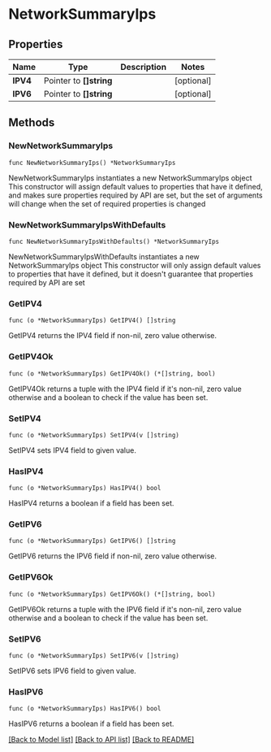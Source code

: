 # NetworkSummaryIps

## Properties

Name | Type | Description | Notes
------------ | ------------- | ------------- | -------------
**IPV4** | Pointer to **[]string** |  | [optional] 
**IPV6** | Pointer to **[]string** |  | [optional] 

## Methods

### NewNetworkSummaryIps

`func NewNetworkSummaryIps() *NetworkSummaryIps`

NewNetworkSummaryIps instantiates a new NetworkSummaryIps object
This constructor will assign default values to properties that have it defined,
and makes sure properties required by API are set, but the set of arguments
will change when the set of required properties is changed

### NewNetworkSummaryIpsWithDefaults

`func NewNetworkSummaryIpsWithDefaults() *NetworkSummaryIps`

NewNetworkSummaryIpsWithDefaults instantiates a new NetworkSummaryIps object
This constructor will only assign default values to properties that have it defined,
but it doesn't guarantee that properties required by API are set

### GetIPV4

`func (o *NetworkSummaryIps) GetIPV4() []string`

GetIPV4 returns the IPV4 field if non-nil, zero value otherwise.

### GetIPV4Ok

`func (o *NetworkSummaryIps) GetIPV4Ok() (*[]string, bool)`

GetIPV4Ok returns a tuple with the IPV4 field if it's non-nil, zero value otherwise
and a boolean to check if the value has been set.

### SetIPV4

`func (o *NetworkSummaryIps) SetIPV4(v []string)`

SetIPV4 sets IPV4 field to given value.

### HasIPV4

`func (o *NetworkSummaryIps) HasIPV4() bool`

HasIPV4 returns a boolean if a field has been set.

### GetIPV6

`func (o *NetworkSummaryIps) GetIPV6() []string`

GetIPV6 returns the IPV6 field if non-nil, zero value otherwise.

### GetIPV6Ok

`func (o *NetworkSummaryIps) GetIPV6Ok() (*[]string, bool)`

GetIPV6Ok returns a tuple with the IPV6 field if it's non-nil, zero value otherwise
and a boolean to check if the value has been set.

### SetIPV6

`func (o *NetworkSummaryIps) SetIPV6(v []string)`

SetIPV6 sets IPV6 field to given value.

### HasIPV6

`func (o *NetworkSummaryIps) HasIPV6() bool`

HasIPV6 returns a boolean if a field has been set.


[[Back to Model list]](../README.md#documentation-for-models) [[Back to API list]](../README.md#documentation-for-api-endpoints) [[Back to README]](../README.md)


